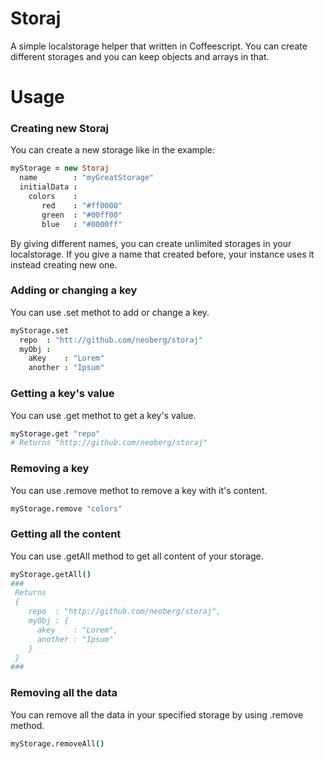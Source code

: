 Storaj
======

A simple localstorage helper that written in Coffeescript. You can create different storages and you can keep objects and arrays in that. 


# Usage

### Creating new Storaj
You can create a new storage like in the example: 

``` coffeescript
myStorage = new Storaj
  name        : "myGreatStorage"
  initialData : 
    colors    :
       red    : "#ff0000"
       green  : "#00ff00"
       blue   : "#0000ff"
```

By giving different names, you can create unlimited storages in your localstorage. If you give a name that created before, your instance uses it instead creating new one.

### Adding or changing a key
You can use .set methot to add or change a key.

```coffeescript
myStorage.set 
  repo  : "htt://github.com/neoberg/storaj"
  myObj :
    aKey    : "Lorem"
    another : "Ipsum"
```

### Getting a key's value
You can use .get methot to get a key's value.

``` coffeescript
myStorage.get "repo"
# Returns "http://github.com/neoberg/storaj"
```

### Removing a key
You can use .remove methot to remove a key with it's content.

``` coffeescript
myStorage.remove "colors"
```

### Getting all the content
You can use .getAll method to get all content of your storage.

```coffeescript
myStorage.getAll()
### 
 Returns 
 {
    repo  : "http://github.com/neoberg/storaj",
    myObj : {
      akey    : "Lorem",
      another : "Ipsum"
    }
 }
###

```

### Removing all the data
You can remove all the data in your specified storage by using .remove method.

```coffeescript
myStorage.removeAll()
```



